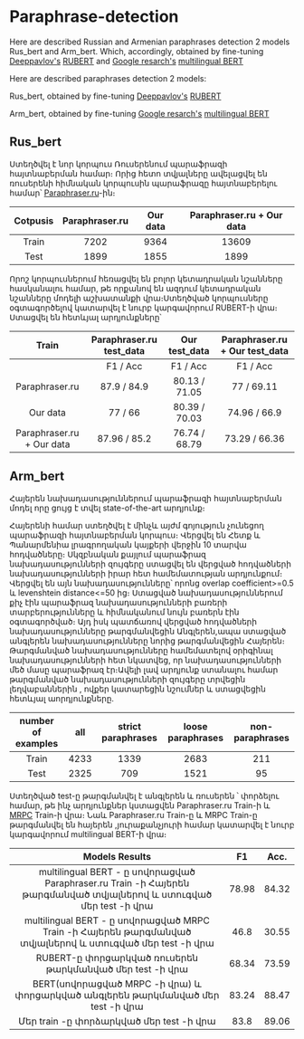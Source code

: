 # Paraphrase-detection

Here are described Russian and Armenian paraphrases detection 2 models Rus_bert and Arm_bert. Which, accordingly, obtained by fine-tuning [Deeppavlov's](http://deeppavlov.ai/) [RUBERT](http://docs.deeppavlov.ai/en/master/features/models/bert.html) and [Google resarch's](https://github.com/google-research/bert?fbclid=IwAR2GSNQ7pwjglLqVGOB5PTxlMQ5SgWQZl4x5ZMlda5zArwxo4pp2Z6rp43g) [multilingual BERT](https://github.com/google-research/bert?fbclid=IwAR2GSNQ7pwjglLqVGOB5PTxlMQ5SgWQZl4x5ZMlda5zArwxo4pp2Z6rp43g)  

Here are described paraphrases detection 2 models:

Rus_bert, obtained by fine-tuning [Deeppavlov's](http://deeppavlov.ai/) [RUBERT](http://docs.deeppavlov.ai/en/master/features/models/bert.html) 

Arm_bert, obtained by fine-tuning [Google resarch's](https://github.com/google-research/bert?fbclid=IwAR2GSNQ7pwjglLqVGOB5PTxlMQ5SgWQZl4x5ZMlda5zArwxo4pp2Z6rp43g) [multilingual BERT](https://github.com/google-research/bert?fbclid=IwAR2GSNQ7pwjglLqVGOB5PTxlMQ5SgWQZl4x5ZMlda5zArwxo4pp2Z6rp43g) 


## Rus_bert
Ստեղծվել է նոր կորպուս Ռուսերենում պարաֆրազի հայտնաբերման համար։ Որից հետո տվյալները ավելացվել են ռուսերենի հիմնական  կորպուսին պարաֆրազը հայտնաբերելու համար՝ [Paraphraser.ru](http://paraphraser.ru/)-ին։

|Cotpusis|Paraphraser.ru|Our data|Paraphraser.ru + Our data|
|  :---: |     :---:    | :---:  |          :---:          |
|Train   | 7202         |9364    |13609                    |
|Test    | 1899         |1855    |1899                     |

Որոշ կորպուսներում հեռացվել են բոլոր կետադրական նշանները հասկանալու համար, թե որքանով են ազդում կետադրական նշանները մոդելի աշխատանքի վրա։Ստեղծված կորպուսները օգտագործելով կատարվել է նուրբ կարգավորում RUBERT-ի վրա։ Ստացվել են հետևյալ արդյունքները՝

|Train|Paraphraser.ru test_data|Our test_data|Paraphraser.ru + Our test_data|
|  :---: |     :---:    | :---:  |          :---:          |
|        | F1   /   Acc      |  F1  /  Acc    |     F1  /  Acc  |
|Paraphraser.ru   |87.9    /    84.9        |80.13  /  71.05    |77  /  69.11             |
|Our data    | 77  /  66         |80.39  /  70.03    |74.96  /  66.9    |
|Paraphraser.ru + Our data   | 87.96  /  85.2         |76.74  /  68.79    |73.29  /  66.36   |


## Arm_bert
Հայերեն նախադասություններում պարաֆրազի հայտնաբերման մոդել որը ցույց է տվել state-of-the-art արդյունք։

Հայերենի համար ստեղծվել է մինչև այժմ գոյություն չունեցող պարաֆրազի հայտնաբերման կորպուս։ Վերցվել են Հետք և Պանարմենիա լրագրողական կայքերի վերջին 10 տարվա հոդվածները։ Սկզբնական քայլում պարաֆրազ նախադասությունների զույգերը ստացվել են վերցված հոդվածների նախադասությունների իրար հետ համեմատության արդյունքում։ Վերցվել են այն նախադասությունները՝ որոնց overlap coefficient>=0.5 և levenshtein distance<=50 ից։ Ստացված նախադասություններում քիչ էին պարաֆրազ նախադասությունների բառերի տարբերությունները և հիմնականում նույն բառերն էին օգտագործված։ Այդ իսկ պատճառով վերցված հոդվածների նախադասությունները թարգմանվեցին Անգլերեն,ապա ստացված անգլերեն նախադասությունները նորից թարգմանվեցին Հայերեն։ Թարգմանված նախադասությունները համեմատելով օրիգինալ նախադասությունների հետ նկատվեց, որ նախադասությունների մեծ մասը պարաֆրազ էր։Ավելի լավ արդյունք ստանալու համար թարգմանված նախադասությունների զույգերը տրվեցին լեղվաբաններին , ովքեր կատարեցին նշումներ և ստացվեցին հետևյալ աորդյունքները․

|number of examples|all|strict paraphrases|loose paraphrases|non-paraphrases|
|  :---: |     :---:    | :---:  |          :---:          | :---:  |
|Train   | 4233         |1339   |2683               | 211 |
|Test    | 2325         |709   |1521                  | 95 |


Ստեղծված test-ը թարգմանվել է անգլերեն և ռուսերեն ՝ փորձելու համար, թե ինչ արդյունքներ կստացվեն Paraphraser.ru Train-ի և [MRPC](https://www.microsoft.com/en-us/download/details.aspx?id=52398) Train-ի վրա։ Նաև Paraphraser.ru Train-ը և MRPC Train-ը թարգմանվել են հայերեն ,յուրաքանչյուրի համար կատարվել է նուրբ կարգավորում multilingual BERT-ի վրա։ 

|Models Results|   F1   |  Acc.     |
|  :---: |     :---:    |     :---:    |
|multilingual BERT - ը սովորացված Paraphraser.ru Train -ի Հայերեն թարգմանված տվյալներով և ստուգված մեր test -ի վրա  | 78.98  |  84.32  |
|multilingual BERT - ը սովորացված MRPC Train -ի Հայերեն թարգմանված տվյալներով և ստուգված մեր test -ի վրա   | 46.8        | 30.55 |
|RUBERT-ը փորցարկված ռուսերեն թարկմանված մեր  test -ի վրա    | 68.34         | 73.59  |
| BERT(սովորացված MRPC -ի վրա) և փորցարկված անգլերեն թարկմանված մեր  test -ի վրա   | 83.24  |  88.47     |
|Մեր train -ը փորձարկված մեր test -ի վրա  | 83.8    |  89.06   |




